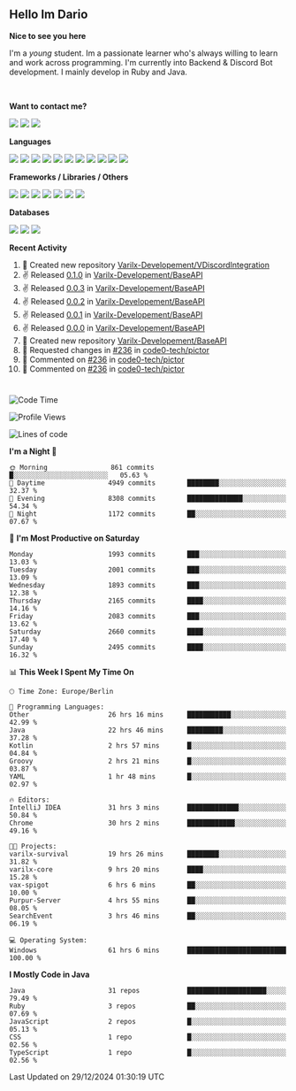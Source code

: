 <h2>Hello Im Dario</h2>

**Nice to see you here**

I'm a *young* student. Im a passionate learner who's always willing to learn and work across
programming. I'm currently into Backend & Discord Bot development. I mainly develop in Ruby and Java.

<br/>

**Want to contact me?**

<a href="https://github.com/knerio"><img src="https://img.shields.io/badge/-Github-blue?style=for-the-badge&logo=github&logoColor=white"/></a> <a href="https://discord.com/users/639416958923702292"><img src="https://img.shields.io/badge/-knerio-blue?style=for-the-badge&logo=discord&logoColor=white"/></a> <a href="https://twitch.tv/dopalos_"><img src="https://img.shields.io/badge/-twitch-blue?style=for-the-badge&logo=twitch&logoColor=white"/></a>

**Languages**

<img src="https://img.shields.io/badge/-HTML-blue?style=for-the-badge&logo=html5&logoColor=white"/> <img src="https://img.shields.io/badge/-CSS-blue?style=for-the-badge&logo=CSS3&logoColor=white"/> <img src="https://img.shields.io/badge/-Javascript-blue?style=for-the-badge&logo=javascript&logoColor=white"/> <img src="https://img.shields.io/badge/-Typescript-blue?style=for-the-badge&logo=TypeScript&logoColor=white"/> <img src="https://img.shields.io/badge/-Java-blue?style=for-the-badge&logo=java&logoColor=white"/> <img src="https://img.shields.io/badge/-Kotlin-blue?style=for-the-badge&logo=kotlin&logoColor=white"/> <img src="https://img.shields.io/badge/-SQL-blue?style=for-the-badge&logo=MYSQL&logoColor=white"/> <img src="https://img.shields.io/badge/-Markdown-blue?style=for-the-badge&logo=Markdown&logoColor=white"/> <img src="https://img.shields.io/badge/-JSON-blue?style=for-the-badge&logo=JSON&logoColor=white"/> <img src="https://img.shields.io/badge/-Git-blue?style=for-the-badge&logo=Git&logoColor=white"/> <img src="https://img.shields.io/badge/-Ruby-blue?style=for-the-badge&logo=Ruby&logoColor=white"/>
<br/>

 **Frameworks / Libraries / Others**

<img src="https://img.shields.io/badge/-Bootstrap-blue?style=for-the-badge&logo=Bootstrap&logoColor=white"/> <img src="https://img.shields.io/badge/-Node.JS-blue?style=for-the-badge&logo=node.js&logoColor=white"/> <img src="https://img.shields.io/badge/-React-blue?style=for-the-badge&logo=React&logoColor=white"/> <img src="https://img.shields.io/badge/-Express-blue?style=for-the-badge&logo=Express&logoColor=white"/> <img src="https://img.shields.io/badge/-Next.Js-blue?style=for-the-badge&logo=Next.Js&logoColor=white"/> <img src="https://img.shields.io/badge/-Ruby_On_Rails-blue?style=for-the-badge&logo=ruby-on-rails&logoColor=white"/> <img src="https://img.shields.io/badge/-JDA-blue?style=for-the-badge&logo=JDA&logoColor=white"/>

**Databases**

<img src="https://img.shields.io/badge/-MongoDB-blue?style=for-the-badge&logo=mongodb&logoColor=white"/> <img src="https://img.shields.io/badge/-MariaDB-blue?style=for-the-badge&logo=MariaDB&logoColor=white"/>
<img src="https://img.shields.io/badge/-PostgreSQL-blue?style=for-the-badge&logo=PostgreSQl&logoColor=white"/>

**Recent Activity**

<!--RECENT_ACTIVITY:start-->
1. 📔 Created new repository [Varilx-Developement/VDiscordIntegration](https://github.com/Varilx-Developement/VDiscordIntegration)<br>
2. ✌️ Released [0.1.0](https://github.com/Varilx-Developement/BaseAPI/releases/tag/0.1.0) in [Varilx-Developement/BaseAPI](https://github.com/Varilx-Developement/BaseAPI)<br>
3. ✌️ Released [0.0.3](https://github.com/Varilx-Developement/BaseAPI/releases/tag/0.0.3) in [Varilx-Developement/BaseAPI](https://github.com/Varilx-Developement/BaseAPI)<br>
4. ✌️ Released [0.0.2](https://github.com/Varilx-Developement/BaseAPI/releases/tag/0.0.2) in [Varilx-Developement/BaseAPI](https://github.com/Varilx-Developement/BaseAPI)<br>
5. ✌️ Released [0.0.1](https://github.com/Varilx-Developement/BaseAPI/releases/tag/0.0.1) in [Varilx-Developement/BaseAPI](https://github.com/Varilx-Developement/BaseAPI)<br>
6. ✌️ Released [0.0.0](https://github.com/Varilx-Developement/BaseAPI/releases/tag/0.0.0) in [Varilx-Developement/BaseAPI](https://github.com/Varilx-Developement/BaseAPI)<br>
7. 📔 Created new repository [Varilx-Developement/BaseAPI](https://github.com/Varilx-Developement/BaseAPI)<br>
8. 🔴 Requested changes in [#236](https://github.com/code0-tech/pictor/pull/236#pullrequestreview-2524321745) in [code0-tech/pictor](https://github.com/code0-tech/pictor)<br>
9. 💬 Commented on [#236](https://github.com/code0-tech/pictor/pull/236#discussion_r1898674482) in [code0-tech/pictor](https://github.com/code0-tech/pictor)<br>
10. 💬 Commented on [#236](https://github.com/code0-tech/pictor/pull/236#discussion_r1898674447) in [code0-tech/pictor](https://github.com/code0-tech/pictor)<br>
<!--RECENT_ACTIVITY:end-->
 
#

<!--START_SECTION:waka-->
![Code Time](http://img.shields.io/badge/Code%20Time-754%20hrs%2015%20mins-blue)

![Profile Views](http://img.shields.io/badge/Profile%20Views-0-blue)

![Lines of code](https://img.shields.io/badge/From%20Hello%20World%20I%27ve%20Written-798.6%20thousand%20lines%20of%20code-blue)

**I'm a Night 🦉** 

```text
🌞 Morning                861 commits         █░░░░░░░░░░░░░░░░░░░░░░░░   05.63 % 
🌆 Daytime                4949 commits        ████████░░░░░░░░░░░░░░░░░   32.37 % 
🌃 Evening                8308 commits        ██████████████░░░░░░░░░░░   54.34 % 
🌙 Night                  1172 commits        ██░░░░░░░░░░░░░░░░░░░░░░░   07.67 % 
```
📅 **I'm Most Productive on Saturday** 

```text
Monday                   1993 commits        ███░░░░░░░░░░░░░░░░░░░░░░   13.03 % 
Tuesday                  2001 commits        ███░░░░░░░░░░░░░░░░░░░░░░   13.09 % 
Wednesday                1893 commits        ███░░░░░░░░░░░░░░░░░░░░░░   12.38 % 
Thursday                 2165 commits        ████░░░░░░░░░░░░░░░░░░░░░   14.16 % 
Friday                   2083 commits        ███░░░░░░░░░░░░░░░░░░░░░░   13.62 % 
Saturday                 2660 commits        ████░░░░░░░░░░░░░░░░░░░░░   17.40 % 
Sunday                   2495 commits        ████░░░░░░░░░░░░░░░░░░░░░   16.32 % 
```


📊 **This Week I Spent My Time On** 

```text
🕑︎ Time Zone: Europe/Berlin

💬 Programming Languages: 
Other                    26 hrs 16 mins      ███████████░░░░░░░░░░░░░░   42.99 % 
Java                     22 hrs 46 mins      █████████░░░░░░░░░░░░░░░░   37.28 % 
Kotlin                   2 hrs 57 mins       █░░░░░░░░░░░░░░░░░░░░░░░░   04.84 % 
Groovy                   2 hrs 21 mins       █░░░░░░░░░░░░░░░░░░░░░░░░   03.87 % 
YAML                     1 hr 48 mins        █░░░░░░░░░░░░░░░░░░░░░░░░   02.97 % 

🔥 Editors: 
IntelliJ IDEA            31 hrs 3 mins       █████████████░░░░░░░░░░░░   50.84 % 
Chrome                   30 hrs 2 mins       ████████████░░░░░░░░░░░░░   49.16 % 

🐱‍💻 Projects: 
varilx-survival          19 hrs 26 mins      ████████░░░░░░░░░░░░░░░░░   31.82 % 
varilx-core              9 hrs 20 mins       ████░░░░░░░░░░░░░░░░░░░░░   15.28 % 
vax-spigot               6 hrs 6 mins        ██░░░░░░░░░░░░░░░░░░░░░░░   10.00 % 
Purpur-Server            4 hrs 55 mins       ██░░░░░░░░░░░░░░░░░░░░░░░   08.05 % 
SearchEvent              3 hrs 46 mins       ██░░░░░░░░░░░░░░░░░░░░░░░   06.19 % 

💻 Operating System: 
Windows                  61 hrs 6 mins       █████████████████████████   100.00 % 
```

**I Mostly Code in Java** 

```text
Java                     31 repos            ████████████████████░░░░░   79.49 % 
Ruby                     3 repos             ██░░░░░░░░░░░░░░░░░░░░░░░   07.69 % 
JavaScript               2 repos             █░░░░░░░░░░░░░░░░░░░░░░░░   05.13 % 
CSS                      1 repo              █░░░░░░░░░░░░░░░░░░░░░░░░   02.56 % 
TypeScript               1 repo              █░░░░░░░░░░░░░░░░░░░░░░░░   02.56 % 
```




 Last Updated on 29/12/2024 01:30:19 UTC
<!--END_SECTION:waka-->

